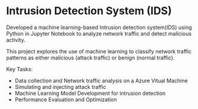 # Intrusion Detection System (IDS)
 Developed a machine learning-based Intrusion detection system(IDS) using Python in Jupyter Notebook to analyze network traffic and detect malicious activity.

This project explores the use of machine learning to classify network traffic patterns as either malicious (attack traffic) or benign (normal traffic).

Key Tasks:
- Data collection and Network traffic analysis on a Azure Vitual Machine
- Simulating and injecting attack traffic
- Machine Learning Model Development for intrusion detection
- Performance Evaluation and Optimization
